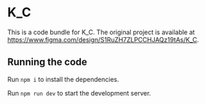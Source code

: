 
  # K_C

  This is a code bundle for K_C. The original project is available at https://www.figma.com/design/S1RuZH7ZLPCCHJAQz19tAs/K_C.

  ## Running the code

  Run `npm i` to install the dependencies.

  Run `npm run dev` to start the development server.
  